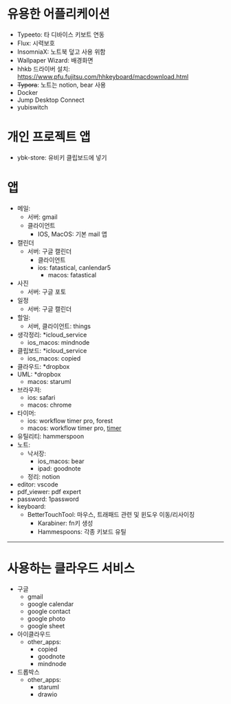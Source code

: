 # 유용한 어플리케이션
- Typeeto: 타 디바이스 키보트 연동
- Flux: 시력보호
- InsomniaX: 노트북 덮고 사용 위함
- Wallpaper Wizard: 배경화면
- hhkb 드라이버 설치: https://www.pfu.fujitsu.com/hhkeyboard/macdownload.html
- ~~Typora~~: 노트는 notion, bear 사용
- Docker
- Jump Desktop Connect
- yubiswitch

# 개인 프로젝트 앱
- ybk-store: 유비키 클립보드에 넣기

# 앱

- 메일:
  - 서버: gmail
  - 클라이언트
    - IOS, MacOS: 기본 mail 앱
- 캘린더
  - 서버: 구글 캘린더
	- 클라이언트
    - ios: fatastical, canlendar5
	  - macos: fatastical
- 사진
  - 서버: 구글 포토
- 일정
  - 서버: 구글 캘린더
- 할일: 
  - 서버, 클라이언트: things
- 생각정리: *icloud_service
	- ios_macos: mindnode
- 클립보드: *icloud_service
	- ios_macos: copied
- 클라우드: *dropbox
- UML: *dropbox
	- macos: staruml
- 브라우저:
	- ios: safari
	- macos: chrome
- 타이머:
	- ios: workflow timer pro, forest
	- macos: workflow timer pro, [timer](https://github.com/michaelvillar/timer-app)
- 유틸리티: hammerspoon		
- 노트:
	- 낙서장: 
		- ios_macos: bear
		- ipad: goodnote
	- 정리: notion
- editor: vscode
- pdf_viewer: pdf expert 
- password: 1password
- keyboard:
	- BetterTouchTool: 마우스, 트래패드 관련 및 윈도우 이동/리사이징
	  - Karabiner: fn키 생성
	  - Hammespoons: 각종 키보드 유틸
---

# 사용하는 클라우드 서비스
- 구글
  - gmail
  - google calendar
  - google contact
  - google photo
  - google sheet
- 아이클라우드
  - other_apps:
    - copied
    - goodnote
    - mindnode
- 드롭박스
  - other_apps:
    - staruml
    - drawio
